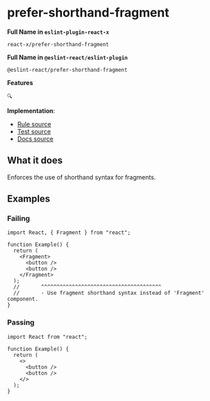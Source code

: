 # prefer-shorthand-fragment

**Full Name in `eslint-plugin-react-x`**

```plain copy
react-x/prefer-shorthand-fragment
```

**Full Name in `@eslint-react/eslint-plugin`**

```plain copy
@eslint-react/prefer-shorthand-fragment
```

**Features**

`🔍`

**Implementation**:

- [Rule source](https://github.com/Rel1cx/eslint-react/tree/main/packages/plugins/eslint-plugin-react-x/src/rules/prefer-shorthand-fragment.ts)
- [Test source](https://github.com/Rel1cx/eslint-react/tree/main/packages/plugins/eslint-plugin-react-x/src/rules/prefer-shorthand-fragment.spec.ts)
- [Docs source](https://github.com/Rel1cx/eslint-react/tree/main/website/pages/docs/rules/prefer-shorthand-fragment.md)

## What it does

Enforces the use of shorthand syntax for fragments.

## Examples

### Failing

```tsx
import React, { Fragment } from "react";

function Example() {
  return (
    <Fragment>
      <button />
      <button />
    </Fragment>
  );
  //       ^^^^^^^^^^^^^^^^^^^^^^^^^^^^^^^^^^^^^^^
  //       - Use fragment shorthand syntax instead of 'Fragment' component.
}
```

### Passing

```tsx
import React from "react";

function Example() {
  return (
    <>
      <button />
      <button />
    </>
  );
}
```
